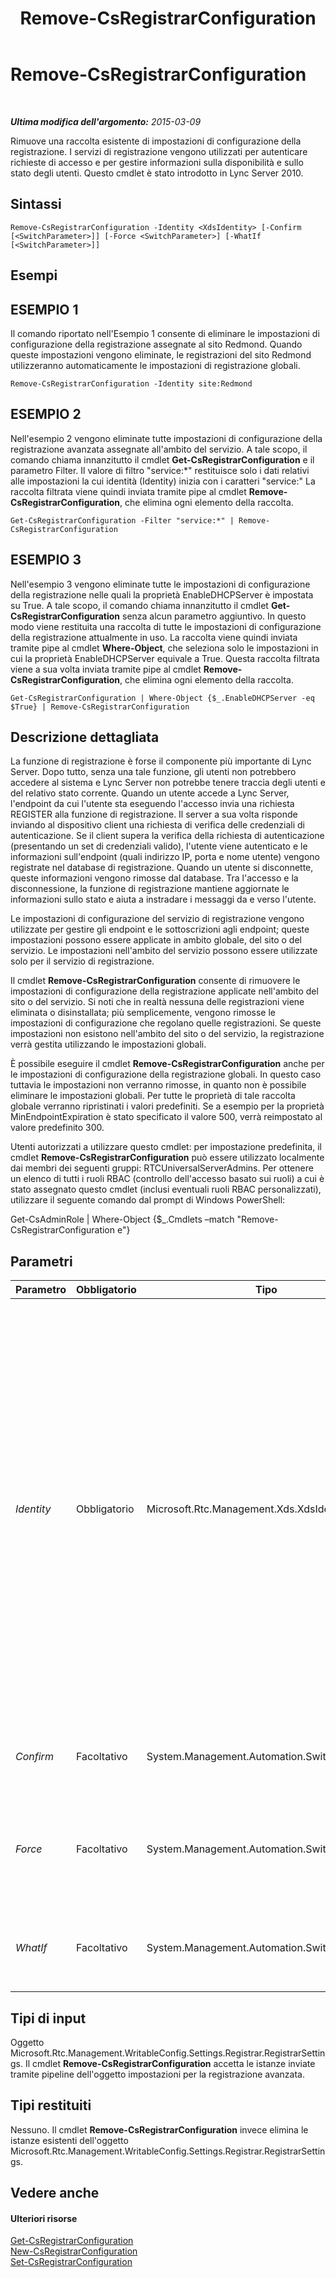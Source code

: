 ﻿---
title: Remove-CsRegistrarConfiguration
TOCTitle: Remove-CsRegistrarConfiguration
ms:assetid: 67ee01a1-fdfe-4994-b03a-57a332aa45be
ms:mtpsurl: https://technet.microsoft.com/it-it/library/Gg398482(v=OCS.15)
ms:contentKeyID: 49300837
ms.date: 08/24/2015
mtps_version: v=OCS.15
ms.translationtype: HT
---

# Remove-CsRegistrarConfiguration

 

_**Ultima modifica dell'argomento:** 2015-03-09_

Rimuove una raccolta esistente di impostazioni di configurazione della registrazione. I servizi di registrazione vengono utilizzati per autenticare richieste di accesso e per gestire informazioni sulla disponibilità e sullo stato degli utenti. Questo cmdlet è stato introdotto in Lync Server 2010.

## Sintassi

    Remove-CsRegistrarConfiguration -Identity <XdsIdentity> [-Confirm [<SwitchParameter>]] [-Force <SwitchParameter>] [-WhatIf [<SwitchParameter>]]

## Esempi

## ESEMPIO 1

Il comando riportato nell'Esempio 1 consente di eliminare le impostazioni di configurazione della registrazione assegnate al sito Redmond. Quando queste impostazioni vengono eliminate, le registrazioni del sito Redmond utilizzeranno automaticamente le impostazioni di registrazione globali.

    Remove-CsRegistrarConfiguration -Identity site:Redmond

## ESEMPIO 2

Nell'esempio 2 vengono eliminate tutte impostazioni di configurazione della registrazione avanzata assegnate all'ambito del servizio. A tale scopo, il comando chiama innanzitutto il cmdlet **Get-CsRegistrarConfiguration** e il parametro Filter. Il valore di filtro "service:\*" restituisce solo i dati relativi alle impostazioni la cui identità (Identity) inizia con i caratteri "service:" La raccolta filtrata viene quindi inviata tramite pipe al cmdlet **Remove-CsRegistrarConfiguration**, che elimina ogni elemento della raccolta.

    Get-CsRegistrarConfiguration -Filter "service:*" | Remove-CsRegistrarConfiguration

## ESEMPIO 3

Nell'esempio 3 vengono eliminate tutte le impostazioni di configurazione della registrazione nelle quali la proprietà EnableDHCPServer è impostata su True. A tale scopo, il comando chiama innanzitutto il cmdlet **Get-CsRegistrarConfiguration** senza alcun parametro aggiuntivo. In questo modo viene restituita una raccolta di tutte le impostazioni di configurazione della registrazione attualmente in uso. La raccolta viene quindi inviata tramite pipe al cmdlet **Where-Object**, che seleziona solo le impostazioni in cui la proprietà EnableDHCPServer equivale a True. Questa raccolta filtrata viene a sua volta inviata tramite pipe al cmdlet **Remove-CsRegistrarConfiguration**, che elimina ogni elemento della raccolta.

    Get-CsRegistrarConfiguration | Where-Object {$_.EnableDHCPServer -eq $True} | Remove-CsRegistrarConfiguration

## Descrizione dettagliata

La funzione di registrazione è forse il componente più importante di Lync Server. Dopo tutto, senza una tale funzione, gli utenti non potrebbero accedere al sistema e Lync Server non potrebbe tenere traccia degli utenti e del relativo stato corrente. Quando un utente accede a Lync Server, l'endpoint da cui l'utente sta eseguendo l'accesso invia una richiesta REGISTER alla funzione di registrazione. Il server a sua volta risponde inviando al dispositivo client una richiesta di verifica delle credenziali di autenticazione. Se il client supera la verifica della richiesta di autenticazione (presentando un set di credenziali valido), l'utente viene autenticato e le informazioni sull'endpoint (quali indirizzo IP, porta e nome utente) vengono registrate nel database di registrazione. Quando un utente si disconnette, queste informazioni vengono rimosse dal database. Tra l'accesso e la disconnessione, la funzione di registrazione mantiene aggiornate le informazioni sullo stato e aiuta a instradare i messaggi da e verso l'utente.

Le impostazioni di configurazione del servizio di registrazione vengono utilizzate per gestire gli endpoint e le sottoscrizioni agli endpoint; queste impostazioni possono essere applicate in ambito globale, del sito o del servizio. Le impostazioni nell'ambito del servizio possono essere utilizzate solo per il servizio di registrazione.

Il cmdlet **Remove-CsRegistrarConfiguration** consente di rimuovere le impostazioni di configurazione della registrazione applicate nell'ambito del sito o del servizio. Si noti che in realtà nessuna delle registrazioni viene eliminata o disinstallata; più semplicemente, vengono rimosse le impostazioni di configurazione che regolano quelle registrazioni. Se queste impostazioni non esistono nell'ambito del sito o del servizio, la registrazione verrà gestita utilizzando le impostazioni globali.

È possibile eseguire il cmdlet **Remove-CsRegistrarConfiguration** anche per le impostazioni di configurazione della registrazione globali. In questo caso tuttavia le impostazioni non verranno rimosse, in quanto non è possibile eliminare le impostazioni globali. Per tutte le proprietà di tale raccolta globale verranno ripristinati i valori predefiniti. Se a esempio per la proprietà MinEndpointExpiration è stato specificato il valore 500, verrà reimpostato al valore predefinito 300.

Utenti autorizzati a utilizzare questo cmdlet: per impostazione predefinita, il cmdlet **Remove-CsRegistrarConfiguration** può essere utilizzato localmente dai membri dei seguenti gruppi: RTCUniversalServerAdmins. Per ottenere un elenco di tutti i ruoli RBAC (controllo dell'accesso basato sui ruoli) a cui è stato assegnato questo cmdlet (inclusi eventuali ruoli RBAC personalizzati), utilizzare il seguente comando dal prompt di Windows PowerShell:

Get-CsAdminRole | Where-Object {$\_.Cmdlets –match "Remove-CsRegistrarConfiguration e"}

## Parametri


<table>
<colgroup>
<col style="width: 25%" />
<col style="width: 25%" />
<col style="width: 25%" />
<col style="width: 25%" />
</colgroup>
<thead>
<tr class="header">
<th>Parametro</th>
<th>Obbligatorio</th>
<th>Tipo</th>
<th>Descrizione</th>
</tr>
</thead>
<tbody>
<tr class="odd">
<td><p><em>Identity</em></p></td>
<td><p>Obbligatorio</p></td>
<td><p>Microsoft.Rtc.Management.Xds.XdsIdentity</p></td>
<td><p>Identificatore univoco delle impostazioni di configurazione della registrazione da rimuovere. Per rimuovere le impostazioni configurate nell'ambito del sito, utilizzare una sintassi simile alla seguente: -Identity site:Redmond. Per rimuovere le impostazioni a livello di servizio, utilizzare una sintassi simile alla seguente: -Identity service:Registrar:atl-cs-001.litwareinc.com.</p>
<p>Si noti che è possibile eseguire il cmdlet <strong>Remove-CsRegistrarConfiguration</strong> anche per le impostazioni globali (-identity global). In questo caso tuttavia le impostazioni globali non verranno rimosse, ma verranno ripristinati i valori predefiniti di tutte le proprietà della raccolta globale.</p></td>
</tr>
<tr class="even">
<td><p><em>Confirm</em></p></td>
<td><p>Facoltativo</p></td>
<td><p>System.Management.Automation.SwitchParameter</p></td>
<td><p>Viene visualizzata una richiesta di conferma prima di eseguire il comando.</p></td>
</tr>
<tr class="odd">
<td><p><em>Force</em></p></td>
<td><p>Facoltativo</p></td>
<td><p>System.Management.Automation.SwitchParameter</p></td>
<td><p>Consente di evitare la visualizzazione di qualunque messaggio di errore non grave che potrebbe essere generato nel corso dell'esecuzione del comando.</p></td>
</tr>
<tr class="even">
<td><p><em>WhatIf</em></p></td>
<td><p>Facoltativo</p></td>
<td><p>System.Management.Automation.SwitchParameter</p></td>
<td><p>Descrive ciò che accadrebbe se si eseguisse il comando senza eseguirlo realmente.</p></td>
</tr>
</tbody>
</table>


## Tipi di input

Oggetto Microsoft.Rtc.Management.WritableConfig.Settings.Registrar.RegistrarSettings. Il cmdlet **Remove-CsRegistrarConfiguration** accetta le istanze inviate tramite pipeline dell'oggetto impostazioni per la registrazione avanzata.

## Tipi restituiti

Nessuno. Il cmdlet **Remove-CsRegistrarConfiguration** invece elimina le istanze esistenti dell'oggetto Microsoft.Rtc.Management.WritableConfig.Settings.Registrar.RegistrarSettings.

## Vedere anche

#### Ulteriori risorse

[Get-CsRegistrarConfiguration](get-csregistrarconfiguration.md)  
[New-CsRegistrarConfiguration](new-csregistrarconfiguration.md)  
[Set-CsRegistrarConfiguration](set-csregistrarconfiguration.md)

